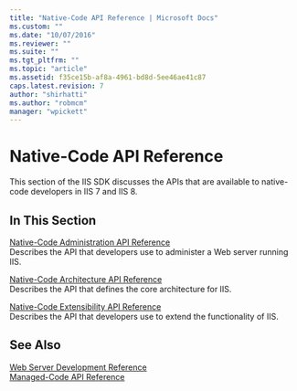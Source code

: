```yaml
---
title: "Native-Code API Reference | Microsoft Docs"
ms.custom: ""
ms.date: "10/07/2016"
ms.reviewer: ""
ms.suite: ""
ms.tgt_pltfrm: ""
ms.topic: "article"
ms.assetid: f35ce15b-af8a-4961-bd8d-5ee46ae41c87
caps.latest.revision: 7
author: "shirhatti"
ms.author: "robmcm"
manager: "wpickett"
---
```

# Native-Code API Reference
This section of the IIS SDK discusses the APIs that are available to native-code developers in IIS 7 and IIS 8.  
  
## In This Section  
 [Native-Code Administration API Reference](../../../webdevelopment-reference\native-code-api\webdev-native-api-reference/native-code-administration-api-reference.md)  
 Describes the API that developers use to administer a Web server running IIS.  
  
 [Native-Code Architecture API Reference](../../../webdevelopment-reference\native-code-api\webdev-native-api-reference/native-code-architecture-api-reference.md)  
 Describes the API that defines the core architecture for IIS.  
  
 [Native-Code Extensibility API Reference](../../../webdevelopment-reference\native-code-api\webdev-native-api-reference/native-code-extensibility-api-reference.md)  
 Describes the API that developers use to extend the functionality of IIS.  
  
## See Also  
 [Web Server Development Reference](http://msdn.microsoft.com/library/b1469482-2635-48f0-bf4b-aabccb7c0abd)   
 [Managed-Code API Reference](http://msdn.microsoft.com/library/f18eb4cd-8a41-400b-b544-8b5761bd6b63)
